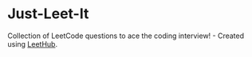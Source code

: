 # Just-Leet-It
Collection of LeetCode questions to ace the coding interview! - Created using [LeetHub](https://github.com/QasimWani/LeetHub).
